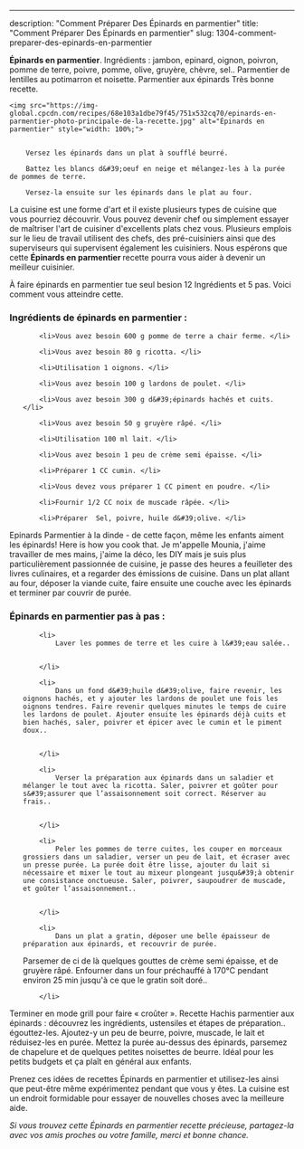---
description: "Comment Préparer Des Épinards en parmentier"
title: "Comment Préparer Des Épinards en parmentier"
slug: 1304-comment-preparer-des-epinards-en-parmentier

<p>
	<strong>Épinards en parmentier</strong>. 
	Ingrédients : jambon, epinard, oignon, poivron, pomme de terre, poivre, pomme, olive, gruyère, chèvre, sel.. Parmentier de lentilles au potimarron et noisette. Parmentier aux épinards Très bonne recette.
</p>
<p>
	
	<img src="https://img-global.cpcdn.com/recipes/68e103a1dbe79f45/751x532cq70/epinards-en-parmentier-photo-principale-de-la-recette.jpg" alt="Épinards en parmentier" style="width: 100%;">
	
	
		Versez les épinards dans un plat à soufflé beurré.
	
		Battez les blancs d&#39;oeuf en neige et mélangez-les à la purée de pommes de terre.
	
		Versez-la ensuite sur les épinards dans le plat au four.
	
</p>

La cuisine est une forme d'art et il existe plusieurs types de cuisine que vous pourriez découvrir. Vous pouvez devenir chef ou simplement essayer de maîtriser l'art de cuisiner d'excellents plats chez vous. Plusieurs emplois sur le lieu de travail utilisent des chefs, des pré-cuisiniers ainsi que des superviseurs qui supervisent également les cuisiniers. Nous espérons que cette <strong> Épinards en parmentier </strong> recette pourra vous aider à devenir un meilleur cuisinier.

<!--inarticleads1-->

À faire épinards en parmentier tue seul besion 12 Ingrédients et 5 pas. Voici comment vous atteindre cette.

<h3>Ingrédients de épinards en parmentier :</h3>

<ol>
	
		<li>Vous avez besoin 600 g pomme de terre a chair ferme. </li>
	
		<li>Vous avez besoin 80 g ricotta. </li>
	
		<li>Utilisation 1 oignons. </li>
	
		<li>Vous avez besoin 100 g lardons de poulet. </li>
	
		<li>Vous avez besoin 300 g d&#39;épinards hachés et cuits. </li>
	
		<li>Vous avez besoin 50 g gruyère râpé. </li>
	
		<li>Utilisation 100 ml lait. </li>
	
		<li>Vous avez besoin 1 peu de crème semi épaisse. </li>
	
		<li>Préparer 1 CC cumin. </li>
	
		<li>Vous devez vous préparer 1 CC piment en poudre. </li>
	
		<li>Fournir 1/2 CC noix de muscade râpée. </li>
	
		<li>Préparer  Sel, poivre, huile d&#39;olive. </li>
	
</ol>

Epinards Parmentier à la dinde - de cette façon, même les enfants aiment les épinards! Here is how you cook that. Je m&#39;appelle Mounia, j&#39;aime travailler de mes mains, j&#39;aime la déco, les DIY mais je suis plus particulièrement passionnée de cuisine, je passe des heures a feuilleter des livres culinaires, et a regarder des émissions de cuisine. Dans un plat allant au four, déposer la viande cuite, faire ensuite une couche avec les épinards et terminer par couvrir de purée. 

<!--inarticleads2-->

<h3>Épinards en parmentier pas à pas :</h3>

<ol>
	
		<li>
			Laver les pommes de terre et les cuire à l&#39;eau salée..
			
			
		</li>
	
		<li>
			Dans un fond d&#39;huile d&#39;olive, faire revenir, les oignons hachés, et y ajouter les lardons de poulet une fois les oignons tendres. Faire revenir quelques minutes le temps de cuire les lardons de poulet. Ajouter ensuite les épinards déjà cuits et bien hachés, saler, poivrer et épicer avec le cumin et le piment doux..
			
			
		</li>
	
		<li>
			Verser la préparation aux épinards dans un saladier et mélanger le tout avec la ricotta. Saler, poivrer et goûter pour s&#39;assurer que l’assaisonnement soit correct. Réserver au frais..
			
			
		</li>
	
		<li>
			Peler les pommes de terre cuites, les couper en morceaux grossiers dans un saladier, verser un peu de lait, et écraser avec un presse purée. La purée doit être lisse, ajouter du lait si nécessaire et mixer le tout au mixeur plongeant jusqu&#39;à obtenir une consistance onctueuse. Saler, poivrer, saupoudrer de muscade, et goûter l’assaisonnement..
			
			
		</li>
	
		<li>
			Dans un plat a gratin, déposer une belle épaisseur de préparation aux épinards, et recouvrir de purée.
Parsemer de ci de là quelques gouttes de crème semi épaisse, et de gruyère râpé.
Enfourner dans un four préchauffé à 170°C pendant environ 25 min jusqu&#39;à ce que le gratin soit doré..
			
			
		</li>
	
</ol>

Terminer en mode grill pour faire « croûter ». Recette Hachis parmentier aux épinards : découvrez les ingrédients, ustensiles et étapes de préparation.. égouttez-les. Ajoutez-y un peu de beurre, poivre, muscade, le lait et réduisez-les en purée. Mettez la purée au-dessus des épinards, parsemez de chapelure et de quelques petites noisettes de beurre. Idéal pour les petits budgets et ça plaît en général aux enfants. 

<!--inarticleads1-->

<p>
Prenez ces idées de recettes Épinards en parmentier et utilisez-les ainsi que peut-être même expérimentez pendant que vous y êtes. La cuisine est un endroit formidable pour essayer de nouvelles choses avec la meilleure aide.
</p>

<p>
<i>Si vous trouvez cette Épinards en parmentier recette précieuse, partagez-la avec vos amis proches ou votre famille, merci et bonne chance.</i>
</p>
